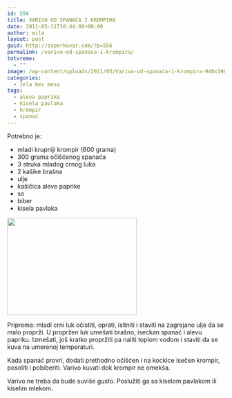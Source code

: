 ```yaml
---
id: 556
title: VARIVO OD SPANAĆA I KROMPIRA
date: 2011-05-11T10:44:06+00:00
author: mila
layout: post
guid: http://superkuvar.com/?p=556
permalink: /varivo-od-spanaca-i-krompira/
totvreme:
  - ""
image: /wp-content/uploads/2011/05/Varivo-od-spanaća-i-krompira-940x198.jpg
categories:
  - Jela bez mesa
tags:
  - aleva paprika
  - kisela pavlaka
  - krompir
  - spanać
---
```

Potrebno je:

  * mladi krupniji krompir (600 grama)
  * 300 grama očišćenog spanaća
  * 3 struka mladog crnog luka
  * 2 kašike brašna
  * ulje
  * kašičica aleve paprike
  * so
  * biber
  * kisela pavlaka

<img class="alignnone size-medium wp-image-3305" title="Varivo od spanaća i krompira" src="//superkuvar.com/wp-content/uploads/2011/05/Varivo-od-spana%C4%87a-i-krompira-300x225.jpg" alt="" width="300" height="225" /> 

Priprema: mladi crni luk očistiti, oprati, isitniti i staviti na zagrejano ulje da se malo proprži. U propržen luk umešati brašno, iseckan spanać i alevu papriku. Izmešati, još kratko propržiti pa naliti toplom vodom i staviti da se kuva na umerenoj temperaturi.

Kada spanać provri, dodati prethodno očišćen i na kockice isečen krompir, posoliti i pobiberiti. Varivo kuvati dok krompir ne omekša.

Varivo ne treba da bude suviše gusto. Poslužiti ga sa kiselom pavlakom ili kiselim mlekom.